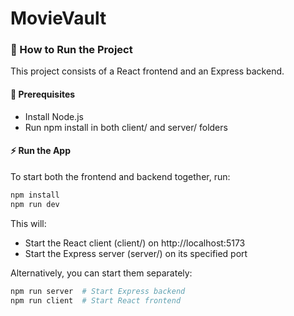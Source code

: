 # MovieVault

### 🚀 How to Run the Project

This project consists of a React frontend and an Express backend.

#### 📌 Prerequisites

- Install Node.js
- Run npm install in both client/ and server/ folders

#### ⚡ Run the App

To start both the frontend and backend together, run:

```bash
npm install
npm run dev
```

This will:

- Start the React client (client/) on http://localhost:5173
- Start the Express server (server/) on its specified port

Alternatively, you can start them separately:

```bash
npm run server  # Start Express backend
npm run client  # Start React frontend
```

